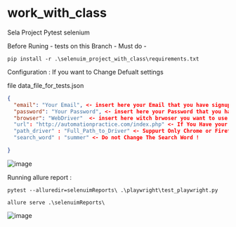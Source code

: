 # work_with_class
Sela Project Pytest selenium


Before Runing - tests on this Branch - Must do - 
```commandline
pip install -r .\selenuim_project_with_class\requirements.txt 
```

Configuration  :
If you want to Change Defualt settings 

file data_file_for_tests.json

```json
{
  "email": "Your Email", <- insert here your Email that you have signup with
  "password": "Your Password", <- insert here your Password that you have signup with
  "browser": "WebDriver"  <- insert here witch brwoser you want to use for the tests - "Chrome" OR "Firefox" ONLY ! 
  "url": "http://automationpractice.com/index.php" <- If You Have your Local Server - you can change the url here.
  "path_driver" : "Full_Path_to_Driver" <- Suppurt Only Chrome or Firefox !
  "search_word" : "summer" <- Do not Change The Search Word ! 

}
```
![image](https://user-images.githubusercontent.com/108628136/185474790-98e2aea6-388b-4dff-bea9-4fe38d964951.png)

Running allure report :
```commandline
pytest --alluredir=selenuimReports\ .\playwright\test_playwright.py 
```
```commandline
allure serve .\selenuimReports\
```

![image](https://user-images.githubusercontent.com/108628136/185255957-3097897d-4d4f-4d00-bc77-79acd17b93bc.png)
